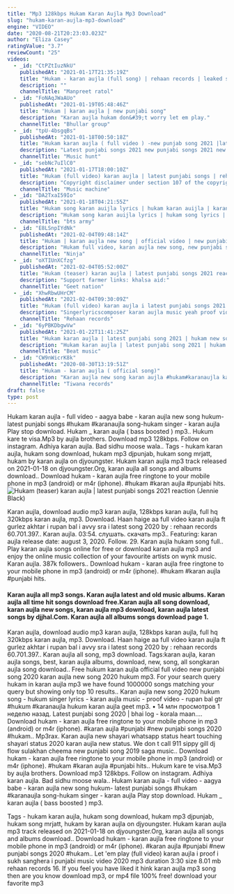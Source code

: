 ```yaml
---
title: "Mp3 128kbps Hukam Karan Aujla Mp3 Download"
slug: "hukam-karan-aujla-mp3-download"
engine: "VIDEO"
date: "2020-08-21T20:23:03.023Z"
author: "Eliza Casey"
ratingValue: "3.7"
reviewCount: "25"
videos:
  - _id: "CtPZtIuzNkU"
    publishedAt: "2021-01-17T21:35:19Z"
    title: "Hukam - karan aujla (full song) | rehaan records | leaked song | latest punjabi song 2021"
    description: ""
    channelTitle: "Manpreet ratol"
  - _id: "FoNAqJWaAUo"
    publishedAt: "2021-01-19T05:48:46Z"
    title: "Hukam | karan aujla | new punjabi song"
    description: "Karan aujla hukam don&#39;t worry let em play."
    channelTitle: "Bhullar group"
  - _id: "tpU-4bsgqBs"
    publishedAt: "2021-01-18T00:50:18Z"
    title: "Hukam karan aujla ( full video ) -new punjab song 2021 |latest punjabi song | new punjabi song aujla"
    description: "Latest punjabi songs 2021 new punjabi songs 2021 new punjabi songs karan aujla new song karan aujla songs hukam karan aujla karan aujla hukam"
    channelTitle: "Music hunt"
  - _id: "sebNc7uIlC0"
    publishedAt: "2021-01-17T18:00:10Z"
    title: "Hukam (full video) karan aujla | latest punjabi songs | rehaan records | karan aujla new song hukam"
    description: "Copyright disclaimer under section 107 of the copyright act 1976, allowance is made for fair use for purposes such as criticism, comment, news reporting,"
    channelTitle: "Music machine"
  - _id: "DA2TxaI59Io"
    publishedAt: "2021-01-18T04:21:55Z"
    title: "Hukam song karan auijla lyrics | hukam karan auijla | karan auijla hukam song |#hukam"
    description: "Hukam song karan auijla lyrics | hukam song lyrics | hukam lyrics karan auijla | hukam lyrics hukam song karan auijla lyrics | hukam song lyrics | hukam lyrics"
    channelTitle: "ɓŧs army"
  - _id: "E8LSnpIYdNk"
    publishedAt: "2021-02-04T09:48:14Z"
    title: "Hukam | karan aujla new song | official video | new punjabi song 2021 | latest punjabi songs"
    description: "Hukam full video, karan aujla new song, new punjabi song 2021, latest punjabi songs 2021, new punjabi song 2020, new punjabi songs,"
    channelTitle: "Ninja"
  - _id: "oXTIUnXCfzg"
    publishedAt: "2021-02-04T05:52:00Z"
    title: "Hukam (teaser) karan aujla | latest punjabi songs 2021 reaction"
    description: "Support farmer links: khalsa aid:"
    channelTitle: "Geet nation"
  - _id: "XhwRbwUHrCM"
    publishedAt: "2021-02-04T09:30:09Z"
    title: "Hukam (full video) karan aujla i latest punjabi songs 2021 i rehaan records"
    description: "Singerlyricscomposer karan aujla music yeah proof videosagar deol ft gianimane mix &amp; master jstatik project by deep rehaan sukh bajwa &amp; jeewan"
    channelTitle: "Rehaan records"
  - _id: "6yPBKDbgwVw"
    publishedAt: "2021-01-22T11:41:25Z"
    title: "Hukam karan aujla | latest punjabi song 2021 | hukam new song karan aujla | karan aujla new song"
    description: "Hukam karan aujla | latest punjabi song 2021 | hukam new song karan aujla | karan aujla new song hukam karan aujla, hukam song karan aujla, hukam by"
    channelTitle: "Beat music"
  - _id: "CW9nWicrK8k"
    publishedAt: "2020-08-30T13:19:51Z"
    title: "Hukam - karan aujla ( official song)"
    description: "Karan aujla new song karan aujla #hukam#karanaujla karan aujla new song punjabi song."
    channelTitle: "Tiwana records"
draft: false
type: post
---
```


Hukam karan aujla - full video - aagya babe - karan aujla new song hukum- latest punjabi songs #hukam #karanaujla song-hukam singer - karan aujla  Play stop download. Hukam _ karan aujla ( bass boosted ) mp3.. Hukum kare te visa.Mp3 by aujla brothers. Download mp3 128kbps. Follow on instagram. Adhiya karan aujla. Bad sidhu moose wala.. Tags - hukam karan aujla, hukam song download, hukam mp3 djpunjab, hukam song mrjatt, hukam by karan aujla on djyoungster. Hukam karan aujla mp3 track released on 2021-01-18 on djyoungster.Org, karan aujla all songs and albums download.. Download hukam - karan aujla free ringtone to your mobile phone in mp3 (android) or m4r (iphone). #hukam #karan aujla #punjabi hits.
![Hukam (teaser) karan aujla | latest punjabi songs 2021 reaction (Jennie Black)](https://i.ytimg.com/vi/oXTIUnXCfzg/hqdefault.jpg "Hukam (teaser) karan aujla | latest punjabi songs 2021 reaction (Mark Anderson)")

Karan aujla, download audio mp3 karan aujla, 128kbps karan aujla, full hq 320kbps karan aujla, mp3. Download. Haan haige aa full video karan aujla ft gurlez akhtar i rupan bal i avvy sra i latest song 2020 by : rehaan records 60.701.397.. Karan aujla. 03:54. слушать. скачать mp3.. Featuring: karan aujla release date: august 3, 2020. Follow. 29. Karan aujla hukam song full.. Play karan aujla songs online for free or download karan aujla mp3 and enjoy the online music collection of your favourite artists on wynk music. Karan aujla. 387k followers.. Download hukam - karan aujla free ringtone to your mobile phone in mp3 (android) or m4r (iphone). #hukam #karan aujla #punjabi hits.
<!--inArticleAds-->

<!--galleryOne-->

#### Karan aujla all mp3 songs. Karan aujla latest and old music albums. Karan aujla all time hit songs download free.Karan aujla all song download, karan aujla new songs, karan aujla mp3 download, karan aujla latest songs by djjhal.Com. Karan aujla all albums songs download page 1.
<!--inArticleAds-->

<!--galleryTwo-->

Karan aujla, download audio mp3 karan aujla, 128kbps karan aujla, full hq 320kbps karan aujla, mp3. Download. Haan haige aa full video karan aujla ft gurlez akhtar i rupan bal i avvy sra i latest song 2020 by : rehaan records 60.701.397.. Karan aujla all song, mp3 download. Tags:karan aujla, karan aujla songs, best, karan aujla albums, download, new, song, all songkaran aujla song download.. Free hukum karan aujla official full video new punjabi song 2020 karan aujla new song 2020 hukum mp3. For your search query hukam in karan aujla mp3 we have found 1000000 songs matching your query but showing only top 10 results.. Karan aujla new song 2020 hukum song - hukum singer lyrics - karan aujla music - proof video - rupan bal gtr #hukum #karanaujla hukum karan aujla geet mp3. • 14 млн просмотров 1 неделю назад. Latest punjabi song 2020 | bhai log - korala maan.... Download hukam - karan aujla free ringtone to your mobile phone in mp3 (android) or m4r (iphone). #karan aujla #punjabi #new punjabi songs 2020 #hukam.. Mp3rax. Karan aujla new shayari whatsapp status heart touching shayari status 2020 karan aujla new status. We don t call 911 sippy gill dj flow sulakhan cheema new punjabi song 2019 saga music.. Download hukam - karan aujla free ringtone to your mobile phone in mp3 (android) or m4r (iphone). #hukam #karan aujla #punjabi hits.. Hukum kare te visa.Mp3 by aujla brothers. Download mp3 128kbps. Follow on instagram. Adhiya karan aujla. Bad sidhu moose wala.. Hukam karan aujla - full video - aagya babe - karan aujla new song hukum- latest punjabi songs #hukam #karanaujla song-hukam singer - karan aujla  Play stop download. Hukam _ karan aujla ( bass boosted ) mp3.
<!--galleryThree-->

Tags - hukam karan aujla, hukam song download, hukam mp3 djpunjab, hukam song mrjatt, hukam by karan aujla on djyoungster. Hukam karan aujla mp3 track released on 2021-01-18 on djyoungster.Org, karan aujla all songs and albums download.. Download hukam - karan aujla free ringtone to your mobile phone in mp3 (android) or m4r (iphone). #karan aujla #punjabi #new punjabi songs 2020 #hukam.. Let &#39;em play (full video) karan aujla i proof i sukh sanghera i punjabi music video 2020 mp3 duration 3:30 size 8.01 mb  rehaan records 16. If you feel you have liked it hink karan aujla mp3 song then are you know download mp3, or mp4 file 100% free! download your favorite mp3